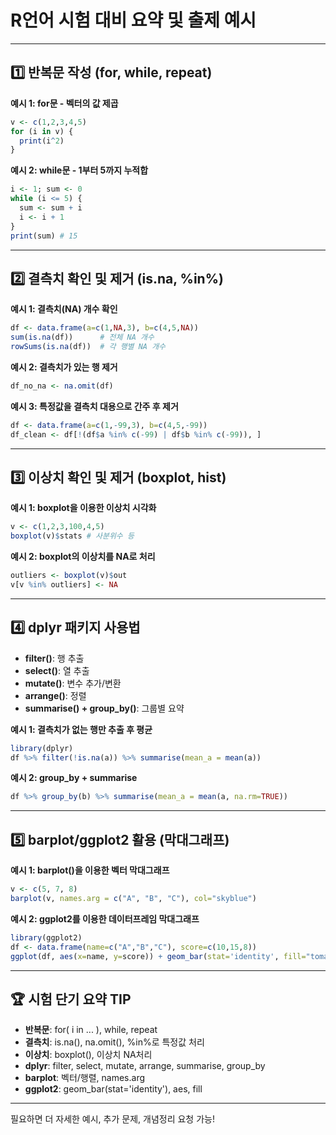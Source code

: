 # R언어 시험 대비 요약 및 출제 예시

---

## 1️⃣ 반복문 작성 (for, while, repeat)

**예시 1: for문 - 벡터의 값 제곱**
```r
v <- c(1,2,3,4,5)
for (i in v) {
  print(i^2)
}
```

**예시 2: while문 - 1부터 5까지 누적합**
```r
i <- 1; sum <- 0
while (i <= 5) {
  sum <- sum + i
  i <- i + 1
}
print(sum) # 15
```

---

## 2️⃣ 결측치 확인 및 제거 (is.na, %in%)

**예시 1: 결측치(NA) 개수 확인**
```r
df <- data.frame(a=c(1,NA,3), b=c(4,5,NA))
sum(is.na(df))      # 전체 NA 개수
rowSums(is.na(df))  # 각 행별 NA 개수
```

**예시 2: 결측치가 있는 행 제거**
```r
df_no_na <- na.omit(df)
```

**예시 3: 특정값을 결측치 대용으로 간주 후 제거**
```r
df <- data.frame(a=c(1,-99,3), b=c(4,5,-99))
df_clean <- df[!(df$a %in% c(-99) | df$b %in% c(-99)), ]
```

---

## 3️⃣ 이상치 확인 및 제거 (boxplot, hist)

**예시 1: boxplot을 이용한 이상치 시각화**
```r
v <- c(1,2,3,100,4,5)
boxplot(v)$stats # 사분위수 등
```

**예시 2: boxplot의 이상치를 NA로 처리**
```r
outliers <- boxplot(v)$out
v[v %in% outliers] <- NA
```

---

## 4️⃣ dplyr 패키지 사용법

- **filter()**: 행 추출
- **select()**: 열 추출
- **mutate()**: 변수 추가/변환
- **arrange()**: 정렬
- **summarise() + group_by()**: 그룹별 요약

**예시 1: 결측치가 없는 행만 추출 후 평균**
```r
library(dplyr)
df %>% filter(!is.na(a)) %>% summarise(mean_a = mean(a))
```

**예시 2: group_by + summarise**
```r
df %>% group_by(b) %>% summarise(mean_a = mean(a, na.rm=TRUE))
```

---

## 5️⃣ barplot/ggplot2 활용 (막대그래프)

**예시 1: barplot()을 이용한 벡터 막대그래프**
```r
v <- c(5, 7, 8)
barplot(v, names.arg = c("A", "B", "C"), col="skyblue")
```

**예시 2: ggplot2를 이용한 데이터프레임 막대그래프**
```r
library(ggplot2)
df <- data.frame(name=c("A","B","C"), score=c(10,15,8))
ggplot(df, aes(x=name, y=score)) + geom_bar(stat='identity', fill="tomato")
```

---

## 🏆 시험 단기 요약 TIP

- **반복문**: for( i in ... ), while, repeat
- **결측치**: is.na(), na.omit(), %in%로 특정값 처리
- **이상치**: boxplot(), 이상치 NA처리
- **dplyr**: filter, select, mutate, arrange, summarise, group_by
- **barplot**: 벡터/행렬, names.arg
- **ggplot2**: geom_bar(stat='identity'), aes, fill

---

필요하면 더 자세한 예시, 추가 문제, 개념정리 요청 가능!
